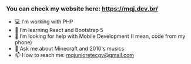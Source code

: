 ### You can check my website here: https://mqj.dev.br/ ###
- 💻 I’m working with PHP <br>
- 🌱 I’m learning React and Bootstrap 5 <br>
- 🤔 I’m looking for help with Mobile Development (I mean, code from my phone) <br>
- 💬 Ask me about Minecraft and 2010's musics <br>
- 📫 How to reach me: mqjunioretecgv@gmail.com <br>
